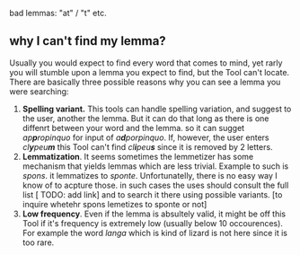 bad lemmas: "at" / "t" etc.

## why I can't find my lemma?
Usually you would expect to find every word that comes to mind, yet rarly you will stumble upon a lemma you expect to find, but the Tool can't locate. There are basically three possible reasons why you can see a lemma you were searching:
1. **Spelling variant.** This tools can handle spelling variation, and suggest to the user, another the lemma. But it can do that long as there is one diffenrt between your word and the lemma. so it can sugget _ap**p**ropinquo_ for input of _a**d**porpinquo_. If, however, the user enters _cl**y**peu**m**_ this Tool can't find _cl**i**peu**s**_ since it is removed by 2 letters. 
2. **Lemmatization**. It seems sometimes the lemmetizer has some mechanism that yields lemmas which are less trivial. Example to such is _spons_. it lemmatizes to _sponte_. Unfortunatelly, there is no easy way I know of to acpture those. in such cases the uses should consult the full list [ TODO: add link] and to search it there using possible variants. [to inquire whetehr spons lemetizes to sponte or not]  
3. **Low frequency**. Even if the lemma is absultely valid, it might be off this Tool if it's frequency is extremely low (usually below 10 occourences). For example the word _langa_ which is kind of lizard is not here since it is too rare.
